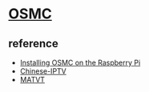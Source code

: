 # [OSMC](https://osmc.tv/)

## reference

- [Installing OSMC on the Raspberry Pi](https://pimylifeup.com/raspberry-pi-osmc/)
- [Chinese-IPTV](https://github.com/BurningC4/Chinese-IPTV)
- [MATVT](https://github.com/virresh/matvt)

